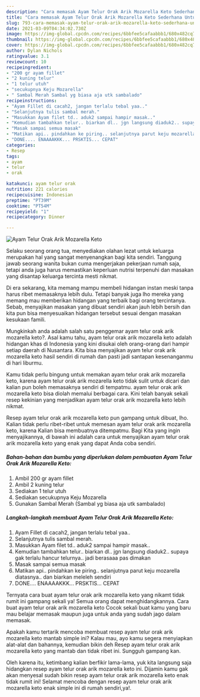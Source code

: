 ```yaml
---
description: "Cara memasak Ayam Telur Orak Arik Mozarella Keto Sederhana Untuk Jualan"
title: "Cara memasak Ayam Telur Orak Arik Mozarella Keto Sederhana Untuk Jualan"
slug: 793-cara-memasak-ayam-telur-orak-arik-mozarella-keto-sederhana-untuk-jualan
date: 2021-03-09T04:34:02.730Z
image: https://img-global.cpcdn.com/recipes/6bbfee5cafaabbb1/680x482cq70/ayam-telur-orak-arik-mozarella-keto-foto-resep-utama.jpg
thumbnail: https://img-global.cpcdn.com/recipes/6bbfee5cafaabbb1/680x482cq70/ayam-telur-orak-arik-mozarella-keto-foto-resep-utama.jpg
cover: https://img-global.cpcdn.com/recipes/6bbfee5cafaabbb1/680x482cq70/ayam-telur-orak-arik-mozarella-keto-foto-resep-utama.jpg
author: Dylan Nichols
ratingvalue: 3.1
reviewcount: 10
recipeingredient:
- "200 gr ayam fillet"
- "2 kuning telur"
- "1 telur utuh"
- "secukupnya Keju Mozarella"
- " Sambal Merah Sambal yg biasa aja utk sambalado"
recipeinstructions:
- "Ayam Fillet di cacah2, jangan terlalu tebal yaa.."
- "Selanjutnya tulis sambal merah."
- "Masukkan Ayam filet td.. aduk2 sampai hampir masak.."
- "Kemudian tambahkan telur.. biarkan dl.. jgn langsung diaduk2.. supaya gak terlalu hancur telurnya.. jadi berasaaa pas dimakan"
- "Masak sampai semua masak"
- "Matikan api.. pindahkan ke piring.. selanjutnya parut keju mozarella diatasnya.. dan biarkan meleleh sendiri"
- "DONE.... ENAAAAKKK... PRSKTIS... CEPAT"
categories:
- Resep
tags:
- ayam
- telur
- orak

katakunci: ayam telur orak 
nutrition: 221 calories
recipecuisine: Indonesian
preptime: "PT39M"
cooktime: "PT54M"
recipeyield: "1"
recipecategory: Dinner

---
```



![Ayam Telur Orak Arik Mozarella Keto](https://img-global.cpcdn.com/recipes/6bbfee5cafaabbb1/680x482cq70/ayam-telur-orak-arik-mozarella-keto-foto-resep-utama.jpg)

Selaku seorang orang tua, menyediakan olahan lezat untuk keluarga merupakan hal yang sangat menyenangkan bagi kita sendiri. Tanggung jawab seorang  wanita bukan cuma mengerjakan pekerjaan rumah saja, tetapi anda juga harus memastikan keperluan nutrisi terpenuhi dan masakan yang disantap keluarga tercinta mesti nikmat.

Di era  sekarang, kita memang mampu membeli hidangan instan meski tanpa harus ribet memasaknya lebih dulu. Tetapi banyak juga lho mereka yang memang mau memberikan hidangan yang terbaik bagi orang tercintanya. Sebab, menyajikan masakan yang dibuat sendiri akan jauh lebih bersih dan kita pun bisa menyesuaikan hidangan tersebut sesuai dengan masakan kesukaan famili. 



Mungkinkah anda adalah salah satu penggemar ayam telur orak arik mozarella keto?. Asal kamu tahu, ayam telur orak arik mozarella keto adalah hidangan khas di Indonesia yang kini disukai oleh orang-orang dari hampir setiap daerah di Nusantara. Kita bisa menyajikan ayam telur orak arik mozarella keto hasil sendiri di rumah dan pasti jadi santapan kesenanganmu di hari liburmu.

Kamu tidak perlu bingung untuk memakan ayam telur orak arik mozarella keto, karena ayam telur orak arik mozarella keto tidak sulit untuk dicari dan kalian pun boleh memasaknya sendiri di tempatmu. ayam telur orak arik mozarella keto bisa diolah memalui berbagai cara. Kini telah banyak sekali resep kekinian yang menjadikan ayam telur orak arik mozarella keto lebih nikmat.

Resep ayam telur orak arik mozarella keto pun gampang untuk dibuat, lho. Kalian tidak perlu ribet-ribet untuk memesan ayam telur orak arik mozarella keto, karena Kalian bisa membuatnya ditempatmu. Bagi Kita yang ingin menyajikannya, di bawah ini adalah cara untuk menyajikan ayam telur orak arik mozarella keto yang enak yang dapat Anda coba sendiri.

<!--inarticleads1-->

##### Bahan-bahan dan bumbu yang diperlukan dalam pembuatan Ayam Telur Orak Arik Mozarella Keto:

1. Ambil 200 gr ayam fillet
1. Ambil 2 kuning telur
1. Sediakan 1 telur utuh
1. Sediakan secukupnya Keju Mozarella
1. Gunakan  Sambal Merah (Sambal yg biasa aja utk sambalado)




<!--inarticleads2-->

##### Langkah-langkah membuat Ayam Telur Orak Arik Mozarella Keto:

1. Ayam Fillet di cacah2, jangan terlalu tebal yaa..
1. Selanjutnya tulis sambal merah.
1. Masukkan Ayam filet td.. aduk2 sampai hampir masak..
1. Kemudian tambahkan telur.. biarkan dl.. jgn langsung diaduk2.. supaya gak terlalu hancur telurnya.. jadi berasaaa pas dimakan
1. Masak sampai semua masak
1. Matikan api.. pindahkan ke piring.. selanjutnya parut keju mozarella diatasnya.. dan biarkan meleleh sendiri
1. DONE.... ENAAAAKKK... PRSKTIS... CEPAT




Ternyata cara buat ayam telur orak arik mozarella keto yang nikamt tidak rumit ini gampang sekali ya! Semua orang dapat menghidangkannya. Cara buat ayam telur orak arik mozarella keto Cocok sekali buat kamu yang baru mau belajar memasak maupun juga untuk anda yang sudah jago dalam memasak.

Apakah kamu tertarik mencoba membuat resep ayam telur orak arik mozarella keto mantab simple ini? Kalau mau, ayo kamu segera menyiapkan alat-alat dan bahannya, kemudian bikin deh Resep ayam telur orak arik mozarella keto yang mantab dan tidak ribet ini. Sungguh gampang kan. 

Oleh karena itu, ketimbang kalian berfikir lama-lama, yuk kita langsung saja hidangkan resep ayam telur orak arik mozarella keto ini. Dijamin kamu gak akan menyesal sudah bikin resep ayam telur orak arik mozarella keto enak tidak rumit ini! Selamat mencoba dengan resep ayam telur orak arik mozarella keto enak simple ini di rumah sendiri,ya!.


